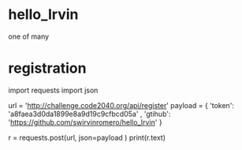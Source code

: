 # hello_Irvin
one of many




# registration


import requests
import json

url = 'http://challenge.code2040.org/api/register'
payload = { 'token': 'a8faea3d0da1899e8a9d19c9cfbcd05a' , 'gtihub': 'https://github.com/swirvinromero/hello_Irvin' }

r = requests.post(url, json=payload )
print(r.text)
